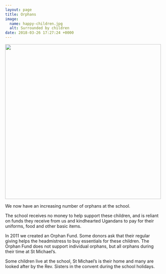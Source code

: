 ```yaml
---
layout: page
title: Orphans
image:
  name: happy-children.jpg
  alt: Surrounded by children
date: 2018-03-26 17:27:24 +0000
---
```

<a href="{{ site.url }}{{ site.baseurl }}/assets/images/{{ page.image.name }}"><img src="{{ site.url }}{{ site.baseurl }}/assets/images/{{ page.image.name }}" style="object-fit: cover; height: 500px; width: 100%;" /></a>

We now have an increasing number of orphans at the school. 

The school receives no money to help support these children, and is reliant on funds they receive from us and kindhearted Ugandans to pay for their uniforms, food and other basic items.

In 2011 we created an Orphan Fund. Some donors ask that their regular giving helps the headmistress to buy essentials for these children. The Orphan Fund does not support individual orphans, but all orphans during their time at St Michael’s.

Some children live at the school, St Michael’s is their home and many are looked after by the Rev. Sisters in the convent during the school holidays.